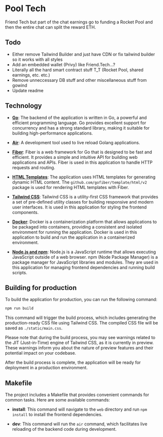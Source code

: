 # Pool Tech  

Friend Tech but part of the chat earnings go to funding a Rocket Pool and then the entire chat can split the reward ETH.

## Todo

- Either remove Tailwind Builder and just have CDN or fix tailwind builder so it works with all styles
- Add an embedded wallet (Privy) like Friend.Tech...?
- Literally all the hard smart contract stuff T_T (Rocket Pool, shared earnings, etc. etc.)
- Remove unneccessary DB stuff and other miscellaneous stuff from gowind
- Update readme

## Technology

- [**Go**](https://go.dev/doc/): The backend of the application is written in Go, a powerful and efficient programming language. Go provides excellent support for concurrency and has a strong standard library, making it suitable for building high-performance applications.

- [**Air**](https://github.com/cosmtrek/air): A development tool used to live reload Golang applications.

- [**Fiber**](https://docs.gofiber.io/): Fiber is a web framework for Go that is designed to be fast and efficient. It provides a simple and intuitive API for building web applications and APIs. Fiber is used in this application to handle HTTP requests and routing.

- [**HTML Templates**](https://docs.gofiber.io/guide/templates/): The application uses HTML templates for generating dynamic HTML content. The `github.com/gofiber/template/html/v2` package is used for rendering HTML templates with Fiber.

- [**Tailwind CSS**](https://tailwindcss.com/): Tailwind CSS is a utility-first CSS framework that provides a set of pre-defined utility classes for building responsive and modern user interfaces. It is used in this application for styling the frontend components.

- [**Docker**](https://www.docker.com/): Docker is a containerization platform that allows applications to be packaged into containers, providing a consistent and isolated environment for running the application. Docker is used in this application to build and run the application in a containerized environment.

- [**Node.js and npm**](https://nodejs.org/en): Node.js is a JavaScript runtime that allows executing JavaScript outside of a web browser. npm (Node Package Manager) is a package manager for JavaScript libraries and modules. They are used in this application for managing frontend dependencies and running build scripts.

## Building for production

To build the application for production, you can run the following command:

```bash
npm run build
```

This command will trigger the build process, which includes generating the production-ready CSS file using Tailwind CSS. The compiled CSS file will be saved as `./static/main.css`.

Please note that during the build process, you may see warnings related to the JIT (Just-in-Time) engine of Tailwind CSS, as it is currently in preview. These warnings inform you about the nature of preview features and their potential impact on your codebase.

After the build process is complete, the application will be ready for deployment in a production environment.

## Makefile

The project includes a Makefile that provides convenient commands for common tasks. Here are some available commands:

- **install**: This command will navigate to the `web` directory and run `npm install` to install the frontend dependencies.

- **dev**: This command will run the `air` command, which facilitates live reloading of the backend code during development.
